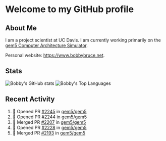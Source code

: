 # Welcome to my GitHub profile

## About Me

I am a project scientist at UC Davis. I am currently working primarily on the [gem5 Computer Architecture Simulator](https://github.com/gem5).

Personal website: <https://www.bobbybruce.net>.

## Stats

![Bobby's GitHub stats](https://github-readme-stats.vercel.app/api?username=bobbyrbruce&show_icons=true&theme=responsive&include_all_commits=true&count_private=true&show=reviews&disable_animations=true)
![Bobby's Top Languages ](https://github-readme-stats.vercel.app/api/top-langs/?username=bobbyrbruce&layout=compact&theme=responsive&count_private=true&langs_count=10&disable_animations=true)

## Recent Activity

<!--START_SECTION:activity-->
1. 💪 Opened PR [#2245](https://github.com/gem5/gem5/pull/2245) in [gem5/gem5](https://github.com/gem5/gem5)
2. 💪 Opened PR [#2244](https://github.com/gem5/gem5/pull/2244) in [gem5/gem5](https://github.com/gem5/gem5)
3. 🎉 Merged PR [#2207](https://github.com/gem5/gem5/pull/2207) in [gem5/gem5](https://github.com/gem5/gem5)
4. 💪 Opened PR [#2228](https://github.com/gem5/gem5/pull/2228) in [gem5/gem5](https://github.com/gem5/gem5)
5. 🎉 Merged PR [#2193](https://github.com/gem5/gem5/pull/2193) in [gem5/gem5](https://github.com/gem5/gem5)
<!--END_SECTION:activity-->
